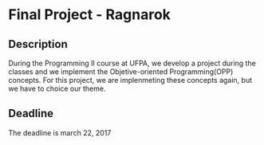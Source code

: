 # Final Project - Ragnarok

## Description

During the Programming II course at UFPA, we develop a project during the classes and we implement the Objetive-oriented Programming(OPP) concepts.
For this project, we are implenmeting these concepts again, but we have to choice our theme.


## Deadline

The deadline is march 22, 2017
